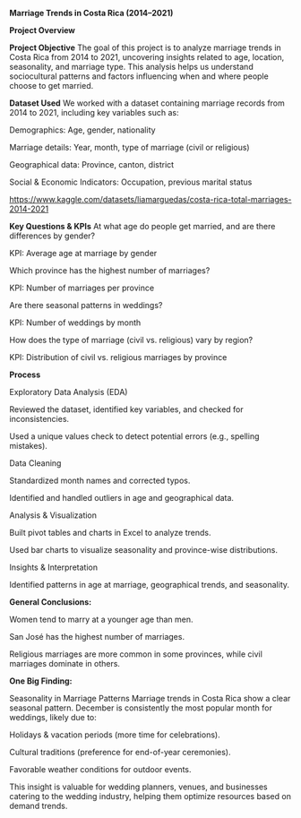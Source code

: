 **Marriage Trends in Costa Rica (2014–2021)**

**Project Overview**

**Project Objective**
The goal of this project is to analyze marriage trends in Costa Rica from 2014 to 2021, uncovering insights related to age, location, seasonality, and marriage type. This analysis helps us understand sociocultural patterns and factors influencing when and where people choose to get married.

**Dataset Used**
We worked with a dataset containing marriage records from 2014 to 2021, including key variables such as:

Demographics: Age, gender, nationality

Marriage details: Year, month, type of marriage (civil or religious)

Geographical data: Province, canton, district

Social & Economic Indicators: Occupation, previous marital status

https://www.kaggle.com/datasets/liamarguedas/costa-rica-total-marriages-2014-2021

**Key Questions & KPIs**
At what age do people get married, and are there differences by gender?

KPI: Average age at marriage by gender

Which province has the highest number of marriages?

KPI: Number of marriages per province

Are there seasonal patterns in weddings?

KPI: Number of weddings by month

How does the type of marriage (civil vs. religious) vary by region?

KPI: Distribution of civil vs. religious marriages by province

**Process**


Exploratory Data Analysis (EDA)


Reviewed the dataset, identified key variables, and checked for inconsistencies.

Used a unique values check to detect potential errors (e.g., spelling mistakes).

Data Cleaning


Standardized month names and corrected typos.

Identified and handled outliers in age and geographical data.

Analysis & Visualization


Built pivot tables and charts in Excel to analyze trends.

Used bar charts to visualize seasonality and province-wise distributions.

Insights & Interpretation


Identified patterns in age at marriage, geographical trends, and seasonality.


**General Conclusions:**

Women tend to marry at a younger age than men.

San José has the highest number of marriages.

Religious marriages are more common in some provinces, while civil marriages dominate in others.

**One Big Finding:**


Seasonality in Marriage Patterns
Marriage trends in Costa Rica show a clear seasonal pattern.
December is consistently the most popular month for weddings, likely due to:

Holidays & vacation periods (more time for celebrations).

Cultural traditions (preference for end-of-year ceremonies).

Favorable weather conditions for outdoor events.

This insight is valuable for wedding planners, venues, and businesses catering to the wedding industry, helping them optimize resources based on demand trends.
